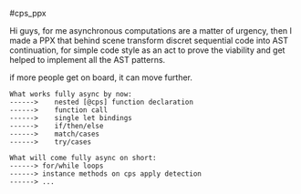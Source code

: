 #cps_ppx

Hi guys, for me asynchronous computations are a matter of urgency, then I made a PPX that behind scene transform discret sequential code into AST continuation, for simple code style as an act to prove the viability and get helped to implement all the AST patterns.

if more people get on board, it can move further.

```
What works fully async by now:
------>    nested [@cps] function declaration
------>    function call
------>    single let bindings
------>    if/then/else
------>    match/cases
------>    try/cases

What will come fully async on short:
------> for/while loops
------> instance methods on cps apply detection
------> ...
```